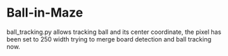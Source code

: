 # Ball-in-Maze

ball_tracking.py allows tracking ball and its center coordinate, the pixel has been set to 250 width
trying to merge board detection and ball tracking now.
